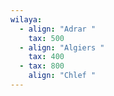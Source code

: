 ```yaml
---
wilaya:
  - align: "Adrar "
    tax: 500
  - align: "Algiers "
    tax: 400
  - tax: 800
    align: "Chlef "
---
```

